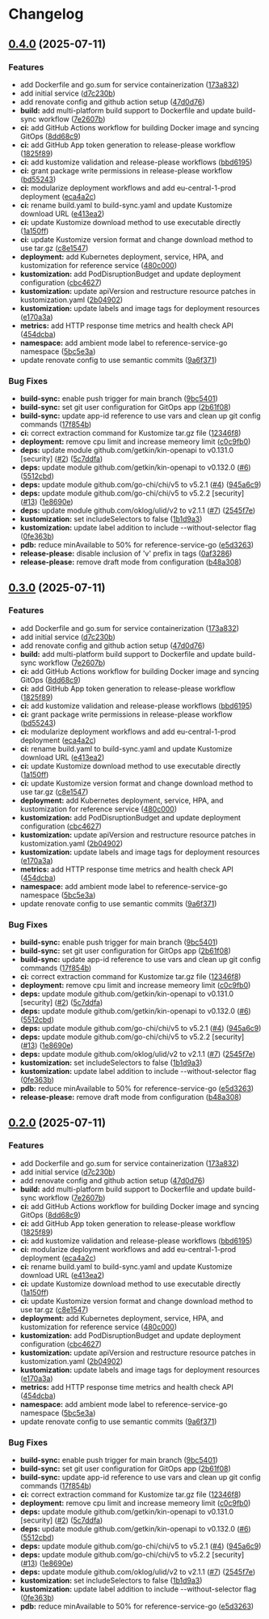 # Changelog

## [0.4.0](https://github.com/monkescience/reference-service-go/compare/0.3.0...0.4.0) (2025-07-11)


### Features

* add Dockerfile and go.sum for service containerization ([173a832](https://github.com/monkescience/reference-service-go/commit/173a8320ba25a016e2ea45aac4a1c34c2ca09a4a))
* add initial service ([d7c230b](https://github.com/monkescience/reference-service-go/commit/d7c230b997b08b0944437bbdf8ac292f8c324f6b))
* add renovate config and github action setup ([47d0d76](https://github.com/monkescience/reference-service-go/commit/47d0d766e176b588c76abd18b5f4008caad43b6c))
* **build:** add multi-platform build support to Dockerfile and update build-sync workflow ([7e2607b](https://github.com/monkescience/reference-service-go/commit/7e2607be7eed098ff36030b027adf0160d2a451d))
* **ci:** add GitHub Actions workflow for building Docker image and syncing GitOps ([8dd68c9](https://github.com/monkescience/reference-service-go/commit/8dd68c9179016c373d847ffbee8587d59834c7fd))
* **ci:** add GitHub App token generation to release-please workflow ([1825f89](https://github.com/monkescience/reference-service-go/commit/1825f895adf109b790123405fccd85096fa62092))
* **ci:** add kustomize validation and release-please workflows ([bbd6195](https://github.com/monkescience/reference-service-go/commit/bbd6195741aa65b1e8857343a2db08ffe8ab24f8))
* **ci:** grant package write permissions in release-please workflow ([bd55243](https://github.com/monkescience/reference-service-go/commit/bd55243f669a380be0a8376de7c6a42b5c6cbd87))
* **ci:** modularize deployment workflows and add eu-central-1-prod deployment ([eca4a2c](https://github.com/monkescience/reference-service-go/commit/eca4a2cc0388b411bc5acb460cfc2c4276e4c768))
* **ci:** rename build.yaml to build-sync.yaml and update Kustomize download URL ([e413ea2](https://github.com/monkescience/reference-service-go/commit/e413ea209fb82eee60e24217cb315aa1224a8e79))
* **ci:** update Kustomize download method to use executable directly ([1a150ff](https://github.com/monkescience/reference-service-go/commit/1a150ff2f52e57bdaf141d7f181ba032d1ed5354))
* **ci:** update Kustomize version format and change download method to use tar.gz ([c8e1547](https://github.com/monkescience/reference-service-go/commit/c8e1547fe2e5a4024dd50186d81c75b42be764ed))
* **deployment:** add Kubernetes deployment, service, HPA, and kustomization for reference service ([480c000](https://github.com/monkescience/reference-service-go/commit/480c000dd2c0d4e1a2b2c491689e98b53e83270b))
* **kustomization:** add PodDisruptionBudget and update deployment configuration ([cbc4627](https://github.com/monkescience/reference-service-go/commit/cbc46277800775c8487bf36e0b5a6e2edbe333b2))
* **kustomization:** update apiVersion and restructure resource patches in kustomization.yaml ([2b04902](https://github.com/monkescience/reference-service-go/commit/2b049021e5c149d87207fcbaa55e4b0ec2e941ca))
* **kustomization:** update labels and image tags for deployment resources ([e170a3a](https://github.com/monkescience/reference-service-go/commit/e170a3a08775d9871adc035463697cb10756c35a))
* **metrics:** add HTTP response time metrics and health check API ([454dcba](https://github.com/monkescience/reference-service-go/commit/454dcba865664dfe68344a44fa00f148a9081d88))
* **namespace:** add ambient mode label to reference-service-go namespace ([5bc5e3a](https://github.com/monkescience/reference-service-go/commit/5bc5e3aa9df73a9ec3679a7d813d05a2f174eea5))
* update renovate config to use semantic commits ([9a6f371](https://github.com/monkescience/reference-service-go/commit/9a6f371f269cac1ae9106c8d1281583708e36cf8))


### Bug Fixes

* **build-sync:** enable push trigger for main branch ([9bc5401](https://github.com/monkescience/reference-service-go/commit/9bc540154858a58ac54e34d7657780f69cd9709f))
* **build-sync:** set git user configuration for GitOps app ([2b61f08](https://github.com/monkescience/reference-service-go/commit/2b61f088da64e0b64e5c1c89c21c48f83903db99))
* **build-sync:** update app-id reference to use vars and clean up git config commands ([17f854b](https://github.com/monkescience/reference-service-go/commit/17f854b6d0c8fdcb5ef50975f1c7801cde600429))
* **ci:** correct extraction command for Kustomize tar.gz file ([12346f8](https://github.com/monkescience/reference-service-go/commit/12346f8358ac44b1dcd8ca349dd5354963553ae0))
* **deployment:** remove cpu limit and increase memeory limit ([c0c9fb0](https://github.com/monkescience/reference-service-go/commit/c0c9fb05a48f0efe67402a42861b3ae670b30292))
* **deps:** update module github.com/getkin/kin-openapi to v0.131.0 [security] ([#2](https://github.com/monkescience/reference-service-go/issues/2)) ([5c7ddfa](https://github.com/monkescience/reference-service-go/commit/5c7ddfa43cd5fdc352eb4a6bec860ea1b7521a51))
* **deps:** update module github.com/getkin/kin-openapi to v0.132.0 ([#6](https://github.com/monkescience/reference-service-go/issues/6)) ([5512cbd](https://github.com/monkescience/reference-service-go/commit/5512cbd3268b37be628618146ec19c94d03f0957))
* **deps:** update module github.com/go-chi/chi/v5 to v5.2.1 ([#4](https://github.com/monkescience/reference-service-go/issues/4)) ([945a6c9](https://github.com/monkescience/reference-service-go/commit/945a6c9b3a7061bb7e6224857f6164cde26d1426))
* **deps:** update module github.com/go-chi/chi/v5 to v5.2.2 [security] ([#13](https://github.com/monkescience/reference-service-go/issues/13)) ([1e8690e](https://github.com/monkescience/reference-service-go/commit/1e8690e41e8c5cf1875ab386271d90faad03f77b))
* **deps:** update module github.com/oklog/ulid/v2 to v2.1.1 ([#7](https://github.com/monkescience/reference-service-go/issues/7)) ([2545f7e](https://github.com/monkescience/reference-service-go/commit/2545f7edd01f6eefc8cf36c842730fff8b90f791))
* **kustomization:** set includeSelectors to false ([1b1d9a3](https://github.com/monkescience/reference-service-go/commit/1b1d9a30d6edc00955851473e3208e68d07aaacf))
* **kustomization:** update label addition to include --without-selector flag ([0fe363b](https://github.com/monkescience/reference-service-go/commit/0fe363b7d86f95db09efd86a1c479fd4ad8e7886))
* **pdb:** reduce minAvailable to 50% for reference-service-go ([e5d3263](https://github.com/monkescience/reference-service-go/commit/e5d32630a7b8975dee61dbc55cfff925f60af859))
* **release-please:** disable inclusion of 'v' prefix in tags ([0af3286](https://github.com/monkescience/reference-service-go/commit/0af32864102e4f4b276a9606bd0f8928f2735e7b))
* **release-please:** remove draft mode from configuration ([b48a308](https://github.com/monkescience/reference-service-go/commit/b48a3082488cf50cb2ed7f1e7d6b793ee81abb50))

## [0.3.0](https://github.com/monkescience/reference-service-go/compare/v0.2.0...v0.3.0) (2025-07-11)


### Features

* add Dockerfile and go.sum for service containerization ([173a832](https://github.com/monkescience/reference-service-go/commit/173a8320ba25a016e2ea45aac4a1c34c2ca09a4a))
* add initial service ([d7c230b](https://github.com/monkescience/reference-service-go/commit/d7c230b997b08b0944437bbdf8ac292f8c324f6b))
* add renovate config and github action setup ([47d0d76](https://github.com/monkescience/reference-service-go/commit/47d0d766e176b588c76abd18b5f4008caad43b6c))
* **build:** add multi-platform build support to Dockerfile and update build-sync workflow ([7e2607b](https://github.com/monkescience/reference-service-go/commit/7e2607be7eed098ff36030b027adf0160d2a451d))
* **ci:** add GitHub Actions workflow for building Docker image and syncing GitOps ([8dd68c9](https://github.com/monkescience/reference-service-go/commit/8dd68c9179016c373d847ffbee8587d59834c7fd))
* **ci:** add GitHub App token generation to release-please workflow ([1825f89](https://github.com/monkescience/reference-service-go/commit/1825f895adf109b790123405fccd85096fa62092))
* **ci:** add kustomize validation and release-please workflows ([bbd6195](https://github.com/monkescience/reference-service-go/commit/bbd6195741aa65b1e8857343a2db08ffe8ab24f8))
* **ci:** grant package write permissions in release-please workflow ([bd55243](https://github.com/monkescience/reference-service-go/commit/bd55243f669a380be0a8376de7c6a42b5c6cbd87))
* **ci:** modularize deployment workflows and add eu-central-1-prod deployment ([eca4a2c](https://github.com/monkescience/reference-service-go/commit/eca4a2cc0388b411bc5acb460cfc2c4276e4c768))
* **ci:** rename build.yaml to build-sync.yaml and update Kustomize download URL ([e413ea2](https://github.com/monkescience/reference-service-go/commit/e413ea209fb82eee60e24217cb315aa1224a8e79))
* **ci:** update Kustomize download method to use executable directly ([1a150ff](https://github.com/monkescience/reference-service-go/commit/1a150ff2f52e57bdaf141d7f181ba032d1ed5354))
* **ci:** update Kustomize version format and change download method to use tar.gz ([c8e1547](https://github.com/monkescience/reference-service-go/commit/c8e1547fe2e5a4024dd50186d81c75b42be764ed))
* **deployment:** add Kubernetes deployment, service, HPA, and kustomization for reference service ([480c000](https://github.com/monkescience/reference-service-go/commit/480c000dd2c0d4e1a2b2c491689e98b53e83270b))
* **kustomization:** add PodDisruptionBudget and update deployment configuration ([cbc4627](https://github.com/monkescience/reference-service-go/commit/cbc46277800775c8487bf36e0b5a6e2edbe333b2))
* **kustomization:** update apiVersion and restructure resource patches in kustomization.yaml ([2b04902](https://github.com/monkescience/reference-service-go/commit/2b049021e5c149d87207fcbaa55e4b0ec2e941ca))
* **kustomization:** update labels and image tags for deployment resources ([e170a3a](https://github.com/monkescience/reference-service-go/commit/e170a3a08775d9871adc035463697cb10756c35a))
* **metrics:** add HTTP response time metrics and health check API ([454dcba](https://github.com/monkescience/reference-service-go/commit/454dcba865664dfe68344a44fa00f148a9081d88))
* **namespace:** add ambient mode label to reference-service-go namespace ([5bc5e3a](https://github.com/monkescience/reference-service-go/commit/5bc5e3aa9df73a9ec3679a7d813d05a2f174eea5))
* update renovate config to use semantic commits ([9a6f371](https://github.com/monkescience/reference-service-go/commit/9a6f371f269cac1ae9106c8d1281583708e36cf8))


### Bug Fixes

* **build-sync:** enable push trigger for main branch ([9bc5401](https://github.com/monkescience/reference-service-go/commit/9bc540154858a58ac54e34d7657780f69cd9709f))
* **build-sync:** set git user configuration for GitOps app ([2b61f08](https://github.com/monkescience/reference-service-go/commit/2b61f088da64e0b64e5c1c89c21c48f83903db99))
* **build-sync:** update app-id reference to use vars and clean up git config commands ([17f854b](https://github.com/monkescience/reference-service-go/commit/17f854b6d0c8fdcb5ef50975f1c7801cde600429))
* **ci:** correct extraction command for Kustomize tar.gz file ([12346f8](https://github.com/monkescience/reference-service-go/commit/12346f8358ac44b1dcd8ca349dd5354963553ae0))
* **deployment:** remove cpu limit and increase memeory limit ([c0c9fb0](https://github.com/monkescience/reference-service-go/commit/c0c9fb05a48f0efe67402a42861b3ae670b30292))
* **deps:** update module github.com/getkin/kin-openapi to v0.131.0 [security] ([#2](https://github.com/monkescience/reference-service-go/issues/2)) ([5c7ddfa](https://github.com/monkescience/reference-service-go/commit/5c7ddfa43cd5fdc352eb4a6bec860ea1b7521a51))
* **deps:** update module github.com/getkin/kin-openapi to v0.132.0 ([#6](https://github.com/monkescience/reference-service-go/issues/6)) ([5512cbd](https://github.com/monkescience/reference-service-go/commit/5512cbd3268b37be628618146ec19c94d03f0957))
* **deps:** update module github.com/go-chi/chi/v5 to v5.2.1 ([#4](https://github.com/monkescience/reference-service-go/issues/4)) ([945a6c9](https://github.com/monkescience/reference-service-go/commit/945a6c9b3a7061bb7e6224857f6164cde26d1426))
* **deps:** update module github.com/go-chi/chi/v5 to v5.2.2 [security] ([#13](https://github.com/monkescience/reference-service-go/issues/13)) ([1e8690e](https://github.com/monkescience/reference-service-go/commit/1e8690e41e8c5cf1875ab386271d90faad03f77b))
* **deps:** update module github.com/oklog/ulid/v2 to v2.1.1 ([#7](https://github.com/monkescience/reference-service-go/issues/7)) ([2545f7e](https://github.com/monkescience/reference-service-go/commit/2545f7edd01f6eefc8cf36c842730fff8b90f791))
* **kustomization:** set includeSelectors to false ([1b1d9a3](https://github.com/monkescience/reference-service-go/commit/1b1d9a30d6edc00955851473e3208e68d07aaacf))
* **kustomization:** update label addition to include --without-selector flag ([0fe363b](https://github.com/monkescience/reference-service-go/commit/0fe363b7d86f95db09efd86a1c479fd4ad8e7886))
* **pdb:** reduce minAvailable to 50% for reference-service-go ([e5d3263](https://github.com/monkescience/reference-service-go/commit/e5d32630a7b8975dee61dbc55cfff925f60af859))
* **release-please:** remove draft mode from configuration ([b48a308](https://github.com/monkescience/reference-service-go/commit/b48a3082488cf50cb2ed7f1e7d6b793ee81abb50))

## [0.2.0](https://github.com/monkescience/reference-service-go/compare/v0.1.0...v0.2.0) (2025-07-11)


### Features

* add Dockerfile and go.sum for service containerization ([173a832](https://github.com/monkescience/reference-service-go/commit/173a8320ba25a016e2ea45aac4a1c34c2ca09a4a))
* add initial service ([d7c230b](https://github.com/monkescience/reference-service-go/commit/d7c230b997b08b0944437bbdf8ac292f8c324f6b))
* add renovate config and github action setup ([47d0d76](https://github.com/monkescience/reference-service-go/commit/47d0d766e176b588c76abd18b5f4008caad43b6c))
* **build:** add multi-platform build support to Dockerfile and update build-sync workflow ([7e2607b](https://github.com/monkescience/reference-service-go/commit/7e2607be7eed098ff36030b027adf0160d2a451d))
* **ci:** add GitHub Actions workflow for building Docker image and syncing GitOps ([8dd68c9](https://github.com/monkescience/reference-service-go/commit/8dd68c9179016c373d847ffbee8587d59834c7fd))
* **ci:** add GitHub App token generation to release-please workflow ([1825f89](https://github.com/monkescience/reference-service-go/commit/1825f895adf109b790123405fccd85096fa62092))
* **ci:** add kustomize validation and release-please workflows ([bbd6195](https://github.com/monkescience/reference-service-go/commit/bbd6195741aa65b1e8857343a2db08ffe8ab24f8))
* **ci:** modularize deployment workflows and add eu-central-1-prod deployment ([eca4a2c](https://github.com/monkescience/reference-service-go/commit/eca4a2cc0388b411bc5acb460cfc2c4276e4c768))
* **ci:** rename build.yaml to build-sync.yaml and update Kustomize download URL ([e413ea2](https://github.com/monkescience/reference-service-go/commit/e413ea209fb82eee60e24217cb315aa1224a8e79))
* **ci:** update Kustomize download method to use executable directly ([1a150ff](https://github.com/monkescience/reference-service-go/commit/1a150ff2f52e57bdaf141d7f181ba032d1ed5354))
* **ci:** update Kustomize version format and change download method to use tar.gz ([c8e1547](https://github.com/monkescience/reference-service-go/commit/c8e1547fe2e5a4024dd50186d81c75b42be764ed))
* **deployment:** add Kubernetes deployment, service, HPA, and kustomization for reference service ([480c000](https://github.com/monkescience/reference-service-go/commit/480c000dd2c0d4e1a2b2c491689e98b53e83270b))
* **kustomization:** add PodDisruptionBudget and update deployment configuration ([cbc4627](https://github.com/monkescience/reference-service-go/commit/cbc46277800775c8487bf36e0b5a6e2edbe333b2))
* **kustomization:** update apiVersion and restructure resource patches in kustomization.yaml ([2b04902](https://github.com/monkescience/reference-service-go/commit/2b049021e5c149d87207fcbaa55e4b0ec2e941ca))
* **kustomization:** update labels and image tags for deployment resources ([e170a3a](https://github.com/monkescience/reference-service-go/commit/e170a3a08775d9871adc035463697cb10756c35a))
* **metrics:** add HTTP response time metrics and health check API ([454dcba](https://github.com/monkescience/reference-service-go/commit/454dcba865664dfe68344a44fa00f148a9081d88))
* **namespace:** add ambient mode label to reference-service-go namespace ([5bc5e3a](https://github.com/monkescience/reference-service-go/commit/5bc5e3aa9df73a9ec3679a7d813d05a2f174eea5))
* update renovate config to use semantic commits ([9a6f371](https://github.com/monkescience/reference-service-go/commit/9a6f371f269cac1ae9106c8d1281583708e36cf8))


### Bug Fixes

* **build-sync:** enable push trigger for main branch ([9bc5401](https://github.com/monkescience/reference-service-go/commit/9bc540154858a58ac54e34d7657780f69cd9709f))
* **build-sync:** set git user configuration for GitOps app ([2b61f08](https://github.com/monkescience/reference-service-go/commit/2b61f088da64e0b64e5c1c89c21c48f83903db99))
* **build-sync:** update app-id reference to use vars and clean up git config commands ([17f854b](https://github.com/monkescience/reference-service-go/commit/17f854b6d0c8fdcb5ef50975f1c7801cde600429))
* **ci:** correct extraction command for Kustomize tar.gz file ([12346f8](https://github.com/monkescience/reference-service-go/commit/12346f8358ac44b1dcd8ca349dd5354963553ae0))
* **deployment:** remove cpu limit and increase memeory limit ([c0c9fb0](https://github.com/monkescience/reference-service-go/commit/c0c9fb05a48f0efe67402a42861b3ae670b30292))
* **deps:** update module github.com/getkin/kin-openapi to v0.131.0 [security] ([#2](https://github.com/monkescience/reference-service-go/issues/2)) ([5c7ddfa](https://github.com/monkescience/reference-service-go/commit/5c7ddfa43cd5fdc352eb4a6bec860ea1b7521a51))
* **deps:** update module github.com/getkin/kin-openapi to v0.132.0 ([#6](https://github.com/monkescience/reference-service-go/issues/6)) ([5512cbd](https://github.com/monkescience/reference-service-go/commit/5512cbd3268b37be628618146ec19c94d03f0957))
* **deps:** update module github.com/go-chi/chi/v5 to v5.2.1 ([#4](https://github.com/monkescience/reference-service-go/issues/4)) ([945a6c9](https://github.com/monkescience/reference-service-go/commit/945a6c9b3a7061bb7e6224857f6164cde26d1426))
* **deps:** update module github.com/go-chi/chi/v5 to v5.2.2 [security] ([#13](https://github.com/monkescience/reference-service-go/issues/13)) ([1e8690e](https://github.com/monkescience/reference-service-go/commit/1e8690e41e8c5cf1875ab386271d90faad03f77b))
* **deps:** update module github.com/oklog/ulid/v2 to v2.1.1 ([#7](https://github.com/monkescience/reference-service-go/issues/7)) ([2545f7e](https://github.com/monkescience/reference-service-go/commit/2545f7edd01f6eefc8cf36c842730fff8b90f791))
* **kustomization:** set includeSelectors to false ([1b1d9a3](https://github.com/monkescience/reference-service-go/commit/1b1d9a30d6edc00955851473e3208e68d07aaacf))
* **kustomization:** update label addition to include --without-selector flag ([0fe363b](https://github.com/monkescience/reference-service-go/commit/0fe363b7d86f95db09efd86a1c479fd4ad8e7886))
* **pdb:** reduce minAvailable to 50% for reference-service-go ([e5d3263](https://github.com/monkescience/reference-service-go/commit/e5d32630a7b8975dee61dbc55cfff925f60af859))
